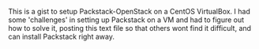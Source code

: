 This is a gist to setup Packstack-OpenStack on a CentOS VirtualBox. I had some 'challenges' in setting up Packstack on a VM and had to figure out how to solve it, posting this text file so that others wont find it difficult, and can install Packstack right away.
